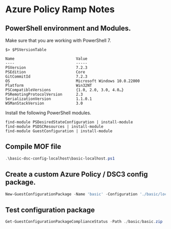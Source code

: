 # Azure Policy Ramp Notes

## PowerShell environment and Modules.

Make sure that you are working with PowerShell 7.

```
$> $PSVersionTable

Name                           Value
----                           -----
PSVersion                      7.2.3
PSEdition                      Core
GitCommitId                    7.2.3
OS                             Microsoft Windows 10.0.22000
Platform                       Win32NT
PSCompatibleVersions           {1.0, 2.0, 3.0, 4.0…}
PSRemotingProtocolVersion      2.3
SerializationVersion           1.1.0.1
WSManStackVersion              3.0
```

Install the following PowerShell modules.

```
find-module PSDesiredStateConfiguration | install-module
find-module PSDSCResources | install-module
find-module GuestConfiguration | install-module
```

## Compile MOF file

```powershell
.\basic-dsc-config-localhost\basic-localhost.ps1
```

## Create a custom Azure Policy / DSC3 config package.

```powershell
New-GuestConfigurationPackage -Name 'basic' -Configuration './basic/localhost.mof' -Type Audit -Force
```

## Test configuration package

```powershell
Get-GuestConfigurationPackageComplianceStatus -Path ./basic/basic.zip
```